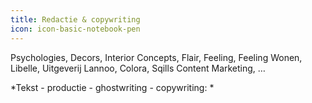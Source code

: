 ```yaml
---
title: Redactie & copywriting
icon: icon-basic-notebook-pen
---
```


Psychologies, Decors, Interior Concepts, Flair, Feeling, Feeling Wonen, Libelle, Uitgeverij Lannoo, Colora, Sqills Content Marketing, …

\*Tekst - productie - ghostwriting - copywriting: \*